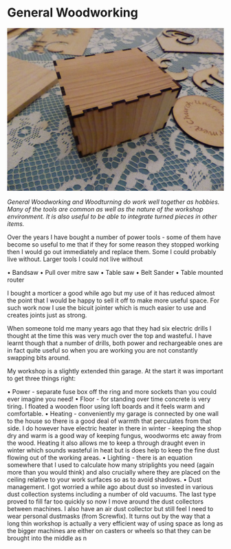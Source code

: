 # General Woodworking

![Box](/Images/box2.JPG)


_General Woodworking and Woodturning do work well together as hobbies. Many of the tools are common as well as the nature of the workshop environment. It is also useful to be able to integrate turned pieces in other items._
 
Over the years I have bought a number of power tools - some of them have become so useful to me that if they for some reason they stopped working then I would go out immediately and replace them.  Some I could probably live without.
Larger tools I could not live without

•	Bandsaw
•	Pull over mitre saw
•	Table saw
•	Belt Sander
•	Table mounted router

I bought a morticer a good while ago but my use of it has reduced almost the point that I would be happy to sell it off to make more useful space. For such work now I use the bicuit jointer which is much easier to use and creates joints just as strong.

When someone told me many years ago that they had six electric drills I thought at the time this was very much over the top and wasteful.  I have learnt though that a number of drills, both power and rechargeable ones are in fact quite useful so when you are working you are not constantly swapping bits around. 
 
My workshop is a slightly extended thin garage. At the start it was important to get three things right:

•	Power - separate fuse box off the ring and more sockets than you could ever imagine you need!
•	Floor - for standing over time concrete is very tiring. I floated a wooden floor using loft boards and it feels warm and comfortable.
•	Heating - conveniently my garage is connected by one wall to the house so there is a good deal of warmth that perculates from that side.  I do however have electric heater in there in winter - keeping the shop dry and warm is a good way of keeping fungus, woodworms etc away from the wood.  Heating it also allows me to keep a through draught even in winter which sounds wasteful in heat but is does help to keep the fine dust flowing out of the working areas.
•	Lighting - there is an equation somewhere that I used to calculate how many striplights you need (again more than you would think) and also crucially where they are placed on the ceiling relative to your work surfaces so as to avoid shadows.
•	Dust management. I got worried a while ago about dust so invested in various dust collection systems including a number of old vacuums. The last type proved to fill far too quickly so now I move around the dust collectors between machines. I also have an air dust collector but still feel I need to wear personal dustmasks (from Screwfix).
It turns out by the way that a long thin workshop is actually a very efficient way of using space as long as the bigger machines are either on casters or wheels so that they can be brought into the middle as n

